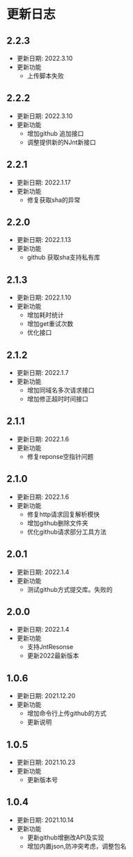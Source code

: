 # 更新日志

## 2.2.3

* 更新日期: 2022.3.10
* 更新功能
  -  上传脚本失败


## 2.2.2

* 更新日期: 2022.3.10
* 更新功能
  - 增加github 追加接口
  - 调整提供新的NJnt新接口

## 2.2.1

* 更新日期: 2022.1.17
* 更新功能
  - 修复获取sha的异常

## 2.2.0

* 更新日期: 2022.1.13
* 更新功能
  - github 获取sha支持私有库

## 2.1.3

* 更新日期: 2022.1.10
* 更新功能
  - 增加耗时统计
  - 增加get重试次数
  - 优化接口

## 2.1.2

* 更新日期: 2022.1.7
* 更新功能
    - 增加同域名多次请求接口
    - 增加修正超时时间接口

## 2.1.1

* 更新日期: 2022.1.6
* 更新功能
    - 修复reponse空指针问题

## 2.1.0

* 更新日期: 2022.1.6
* 更新功能
    - 修复http请求回复解析模快
    - 增加github删除文件夹
    - 优化github请求部分工具方法

## 2.0.1

* 更新日期: 2022.1.4
* 更新功能
    - 测试github方式提交库。失败的

## 2.0.0

* 更新日期: 2022.1.4
* 更新功能
    - 支持JntResonse
    - 更新2022最新版本

## 1.0.6

* 更新日期: 2021.12.20
* 更新功能
    - 增加命令行上传github的方式
    - 更新说明

## 1.0.5

* 更新日期: 2021.10.23
* 更新功能
    - 更新版本号

## 1.0.4

* 更新日期: 2021.10.14
* 更新功能
    - 更新github增删改API及实现
    - 增加内置json,防冲突考虑，调整包名
